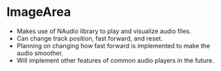 # ImageArea
- Makes use of NAudio library to play and visualize audio files. 
- Can change track position, fast forward, and reset.
- Planning on changing how fast forward is implemented to make the audio smoother.
- Will implement other features of common audio players in the future.
